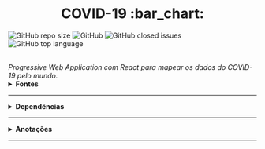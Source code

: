<h1 align="center">COVID-19 :bar_chart:</h1>

<p align="center">
  
![GitHub repo size](https://img.shields.io/github/repo-size/william1mendes000/Mapeamento-covid19) ![GitHub](https://img.shields.io/github/license/william1mendes000/Mapeamento-covid19) ![GitHub closed issues](https://img.shields.io/github/issues-closed-raw/william1mendes000/Mapeamento-covid19) ![GitHub top language](https://img.shields.io/github/languages/top/william1mendes000/Mapeamento-covid19)


</p>


 <br />
  <i>Progressive Web Application com React para mapear os dados do COVID-19 pelo mundo.</i>

<details>
  <summary><strong>Fontes</strong></summary>
  
  <br />
  
  <p align="left">
    <a href="https://github.com/Tautorn/covid19-pwa">Projeto Original</a> <br />
    <a href="https://coronavirus-19-api.herokuapp.com/countries">API</a> <br />
    <a href="https://www.softicons.com/web-icons/flag-icons-by-custom-icon-design">Flag Icons</a>
  </p>
  
</details>

<hr />

<details>
  
  <summary><strong>Dependências</strong></summary>
  
  <br />

  <pre>npm i styled-components</pre>
  <pre>npm i @material-ui/core</pre>
  <pre>npm i @material-ui/lab</pre>
  <pre>npm i --save-dev customize-cra</pre>
  <pre>npm i --save-dev react-app-rewired</pre>

</details>

<hr />

<details>
  
  <summary><strong>Anotações</strong></summary>
  
  <br />
  
  <p align="left">
    Skeleton - Melhora a interface de loading. <br />
    useState - Manipula variáveis. <br />
  </p>
  
</details>

<hr />

